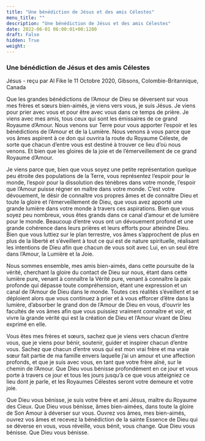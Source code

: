 ```yaml
---
title: "Une bénédiction de Jésus et des amis Célestes"
menu_title: ""
description: "Une bénédiction de Jésus et des amis Célestes"
date: 2022-06-01 06:00:01+00:1280
draft: False
hidden: True
weight:
---
```

### Une bénédiction de Jésus et des amis Célestes

Jésus - reçu par Al Fike le 11 Octobre 2020, Gibsons, Colombie-Britannique, Canada

Que les grandes bénédictions de l’Amour de Dieu se déversent sur vous mes frères et sœurs bien-aimés, je viens vers vous, je suis Jésus. Je viens pour prier avec vous et pour être avec vous dans ce temps de prière. Je viens avec mes amis, tous ceux qui sont les émissaires de ce grand Royaume d’Amour. Nous venons sur Terre pour vous apporter l’espoir et les bénédictions de l’Amour et de la Lumière. Nous venons à vous parce que vos âmes aspirent à ce don qui ouvrira la route du Royaume Céleste, de sorte que chacun d’entre vous est destiné à trouver ce lieu d’où nous venons. Et bien que les gloires de la joie et de l’émerveillement de ce grand Royaume d’Amour.

Je viens parce que, bien que vous soyez une petite représentation quelque peu étroite des populations de la Terre, vous représentez l’espoir pour le monde, l’espoir pour la dissolution des ténèbres dans votre monde, l’espoir que l’Amour puisse régner en maître dans votre monde. C’est votre dévouement, le désir de connaître vos propres âmes et de connaître Dieu et toute la gloire et l’émerveillement de Dieu, que vous avez apporté une grande lumière dans votre monde à travers ces aspirations. Bien que vous soyez peu nombreux, vous êtes grands dans ce canal d’amour et de lumière pour le monde. Beaucoup d’entre vous ont un dévouement profond et une grande cohérence dans leurs prières et leurs efforts pour atteindre Dieu. Bien que vous luttiez sur le plan terrestre, vos âmes s’approchent de plus en plus de la liberté et s’éveillent à tout ce qui est de nature spirituelle, réalisant les intentions de Dieu afin que chacun de vous soit avec Lui, en un seul être dans l’Amour, la Lumière et la Joie.

Nous sommes ensemble, mes amis bien-aimés, dans cette poursuite de la vérité, cherchant la gloire du contact de Dieu sur nous, étant dans cette lumière pure, venant à connaître la Vérité pure, venant à connaître la paix profonde qui dépasse toute compréhension, étant une expression et un canal de l’Amour de Dieu dans le monde. Toutes ces réalités s’éveillent et se déploient alors que vous continuez à prier et à vous efforcer d’être dans la lumière, d’absorber le grand don de l’Amour de Dieu en vous, d’ouvrir les facultés de vos âmes afin que vous puissiez vraiment connaître et voir, et vivre la grande vérité qui est la création de Dieu et l’Amour vivant de Dieu exprimé en elle.

Vous êtes mes frères et sœurs, sachez que je viens vers chacun d’entre vous, que je viens pour bénir, soutenir, guider et inspirer chacun d’entre vous. Sachez que chacun d’entre vous qui est mon vrai frère et ma vraie sœur fait partie de ma famille envers laquelle j’ai un amour et une affection profonds, et que je suis avec vous, en tant que votre frère aîné, sur le chemin de l’Amour. Que Dieu vous bénisse profondément en ce jour et vous porte à travers ce jour et tous les jours jusqu’à ce que vous atteigniez ce lieu dont je parle, et les Royaumes Célestes seront votre demeure et votre joie.

Que Dieu vous bénisse, je suis votre frère et ami Jésus, maître du Royaume des Cieux. Que Dieu vous bénisse, âmes bien-aimées, dans toute la gloire de Son Amour à déverser sur vous. Ouvrez vos âmes, mes bien-aimés, ouvrez vos âmes et recevez la bénédiction de la sainte Essence de Dieu qui se déverse en vous, vous réveille, vous bénit, vous change. Que Dieu vous bénisse. Que Dieu vous bénisse.
